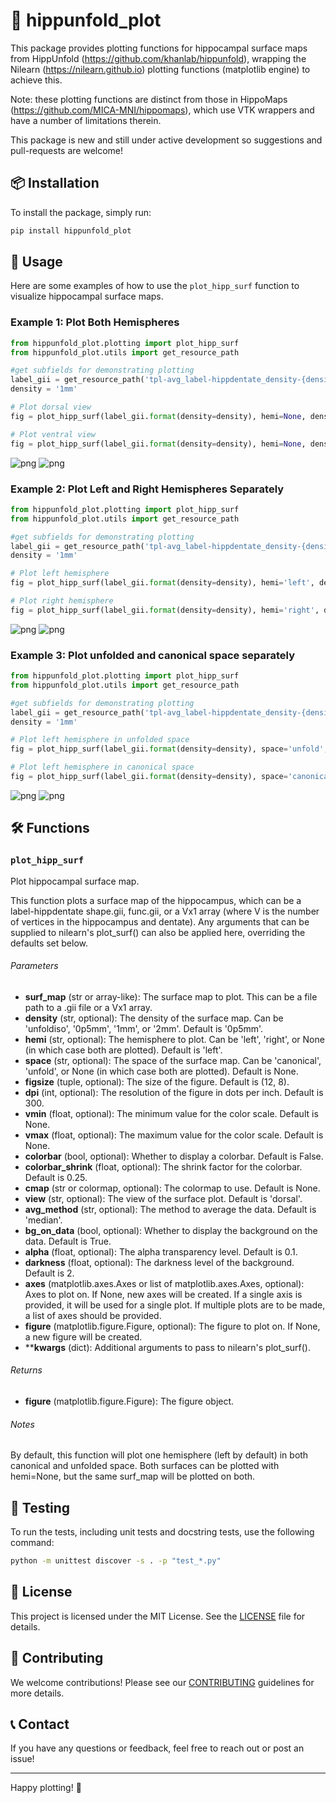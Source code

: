 # 🧠 hippunfold_plot

This package provides plotting functions for hippocampal surface maps from HippUnfold (https://github.com/khanlab/hippunfold), 
wrapping the Nilearn (https://nilearn.github.io) plotting functions (matplotlib engine) to achieve this. 

Note: these plotting functions are distinct from those in HippoMaps (https://github.com/MICA-MNI/hippomaps), which use 
VTK wrappers and have a number of limitations therein. 

This package is new and still under active development so suggestions and pull-requests are welcome!


## 📦 Installation

To install the package, simply run:

```sh
pip install hippunfold_plot
```

## 🚀 Usage

Here are some examples of how to use the `plot_hipp_surf` function to visualize hippocampal surface maps.

### Example 1: Plot Both Hemispheres

```python
from hippunfold_plot.plotting import plot_hipp_surf
from hippunfold_plot.utils import get_resource_path

#get subfields for demonstrating plotting
label_gii = get_resource_path('tpl-avg_label-hippdentate_density-{density}_subfields.label.gii')
density = '1mm'

# Plot dorsal view
fig = plot_hipp_surf(label_gii.format(density=density), hemi=None, density=density, view='dorsal')

# Plot ventral view
fig = plot_hipp_surf(label_gii.format(density=density), hemi=None, density=density, view='ventral')

```
![png](docs/example1_0.png)
![png](docs/example1_1.png)
    
### Example 2: Plot Left and Right Hemispheres Separately

```python
from hippunfold_plot.plotting import plot_hipp_surf
from hippunfold_plot.utils import get_resource_path

#get subfields for demonstrating plotting
label_gii = get_resource_path('tpl-avg_label-hippdentate_density-{density}_subfields.label.gii')
density = '1mm'

# Plot left hemisphere
fig = plot_hipp_surf(label_gii.format(density=density), hemi='left', density=density, view='dorsal')

# Plot right hemisphere
fig = plot_hipp_surf(label_gii.format(density=density), hemi='right', density=density, view='dorsal')

```
    
![png](docs/example2_0.png)
![png](docs/example2_1.png)

### Example 3: Plot unfolded and canonical space separately

```python
from hippunfold_plot.plotting import plot_hipp_surf
from hippunfold_plot.utils import get_resource_path

#get subfields for demonstrating plotting
label_gii = get_resource_path('tpl-avg_label-hippdentate_density-{density}_subfields.label.gii')
density = '1mm'

# Plot left hemisphere in unfolded space
fig = plot_hipp_surf(label_gii.format(density=density), space='unfold', density=density, view='dorsal')

# Plot left hemisphere in canonical space
fig = plot_hipp_surf(label_gii.format(density=density), space='canonical', density=density, view='dorsal')
```
    
![png](docs/example3_0.png)
![png](docs/example3_1.png)

## 🛠️ Functions

### `plot_hipp_surf`

Plot hippocampal surface map.

This function plots a surface map of the hippocampus, which can be a label-hippdentate shape.gii, func.gii, or a Vx1 array
(where V is the number of vertices in the hippocampus and dentate). Any arguments that can be supplied to nilearn's plot_surf()
can also be applied here, overriding the defaults set below.

###### Parameters
 - **surf_map** (str or array-like):
   The surface map to plot. This can be a file path to a .gii file or a Vx1 array.
 - **density** (str, optional):
   The density of the surface map. Can be 'unfoldiso', '0p5mm', '1mm', or '2mm'. Default is '0p5mm'.
 - **hemi** (str, optional):
   The hemisphere to plot. Can be 'left', 'right', or None (in which case both are plotted). Default is 'left'.
 - **space** (str, optional):
   The space of the surface map. Can be 'canonical', 'unfold', or None (in which case both are plotted). Default is None.
 - **figsize** (tuple, optional):
   The size of the figure. Default is (12, 8).
 - **dpi** (int, optional):
   The resolution of the figure in dots per inch. Default is 300.
 - **vmin** (float, optional):
   The minimum value for the color scale. Default is None.
 - **vmax** (float, optional):
   The maximum value for the color scale. Default is None.
 - **colorbar** (bool, optional):
   Whether to display a colorbar. Default is False.
 - **colorbar_shrink** (float, optional):
   The shrink factor for the colorbar. Default is 0.25.
 - **cmap** (str or colormap, optional):
   The colormap to use. Default is None.
 - **view** (str, optional):
   The view of the surface plot. Default is 'dorsal'.
 - **avg_method** (str, optional):
   The method to average the data. Default is 'median'.
 - **bg_on_data** (bool, optional):
   Whether to display the background on the data. Default is True.
 - **alpha** (float, optional):
   The alpha transparency level. Default is 0.1.
 - **darkness** (float, optional):
   The darkness level of the background. Default is 2.
 - **axes** (matplotlib.axes.Axes or list of matplotlib.axes.Axes, optional):
   Axes to plot on. If None, new axes will be created. If a single axis is provided, it will be used for a single plot.
   If multiple plots are to be made, a list of axes should be provided.
 - **figure** (matplotlib.figure.Figure, optional):
   The figure to plot on. If None, a new figure will be created.
 - ****kwargs** (dict):
   Additional arguments to pass to nilearn's plot_surf().

###### Returns
 - **figure** (matplotlib.figure.Figure):
   The figure object.

###### Notes
By default, this function will plot one hemisphere (left by default) in both canonical and unfolded space.
Both surfaces can be plotted with hemi=None, but the same surf_map will be plotted on both.
## 🧪 Testing

To run the tests, including unit tests and docstring tests, use the following command:

```sh
python -m unittest discover -s . -p "test_*.py"
```

## 📄 License

This project is licensed under the MIT License. See the [LICENSE](LICENSE) file for details.

## 🙌 Contributing

We welcome contributions! Please see our [CONTRIBUTING](CONTRIBUTING.md) guidelines for more details.

## 📞 Contact

If you have any questions or feedback, feel free to reach out or post an issue!

---

Happy plotting! 🎉
